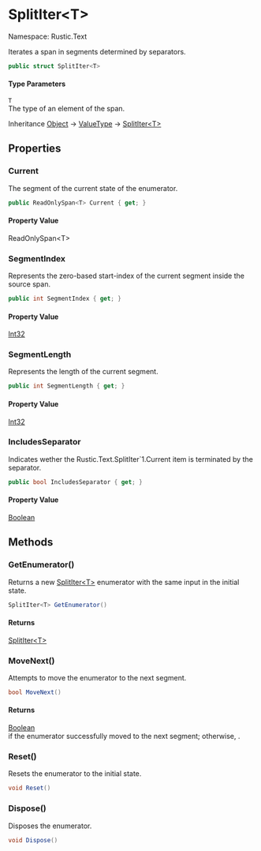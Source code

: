# SplitIter&lt;T&gt;

Namespace: Rustic.Text

Iterates a span in segments determined by separators.

```csharp
public struct SplitIter<T>
```

#### Type Parameters

`T`<br>
The type of an element of the span.

Inheritance [Object](https://docs.microsoft.com/en-us/dotnet/api/system.object) → [ValueType](https://docs.microsoft.com/en-us/dotnet/api/system.valuetype) → [SplitIter&lt;T&gt;](./rustic.text.splititer-1.md)

## Properties

### **Current**

The segment of the current state of the enumerator.

```csharp
public ReadOnlySpan<T> Current { get; }
```

#### Property Value

ReadOnlySpan&lt;T&gt;<br>

### **SegmentIndex**

Represents the zero-based start-index of the current segment inside the source span.

```csharp
public int SegmentIndex { get; }
```

#### Property Value

[Int32](https://docs.microsoft.com/en-us/dotnet/api/system.int32)<br>

### **SegmentLength**

Represents the length of the current segment.

```csharp
public int SegmentLength { get; }
```

#### Property Value

[Int32](https://docs.microsoft.com/en-us/dotnet/api/system.int32)<br>

### **IncludesSeparator**

Indicates wether the Rustic.Text.SplitIter`1.Current item is terminated by the separator.

```csharp
public bool IncludesSeparator { get; }
```

#### Property Value

[Boolean](https://docs.microsoft.com/en-us/dotnet/api/system.boolean)<br>

## Methods

### **GetEnumerator()**

Returns a new [SplitIter&lt;T&gt;](./rustic.text.splititer-1.md) enumerator with the same input in the initial state.

```csharp
SplitIter<T> GetEnumerator()
```

#### Returns

[SplitIter&lt;T&gt;](./rustic.text.splititer-1.md)<br>

### **MoveNext()**

Attempts to move the enumerator to the next segment.

```csharp
bool MoveNext()
```

#### Returns

[Boolean](https://docs.microsoft.com/en-us/dotnet/api/system.boolean)<br>
 if the enumerator successfully moved to the next segment; otherwise, .

### **Reset()**

Resets the enumerator to the initial state.

```csharp
void Reset()
```

### **Dispose()**

Disposes the enumerator.

```csharp
void Dispose()
```
